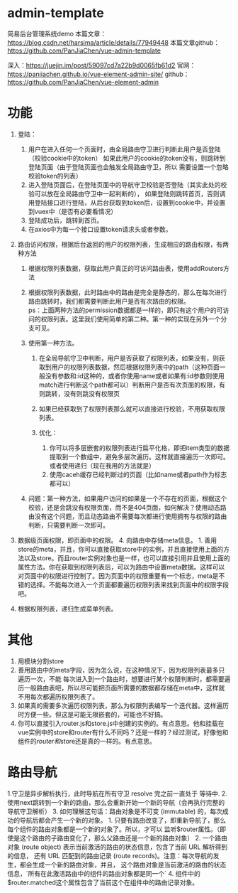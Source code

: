 # admin-template
简易后台管理系统demo
本篇文章：https://blog.csdn.net/harsima/article/details/77949448
本篇文章github：https://github.com/PanJiaChen/vue-admin-template

深入：https://juejin.im/post/59097cd7a22b9d0065fb61d2
官网：https://panjiachen.github.io/vue-element-admin-site/
github：https://github.com/PanJiaChen/vue-element-admin


# 功能
1. 登陆：
	1. 用户在进入任何一个页面时，由全局路由守卫进行判断此用户是否登陆（校验cookie中的token）
	如果此用户的cookie的token没有，则跳转到登陆页面（由于登陆页面也会触发全局路由守卫，所以
	需要设置一个忽略校验token的列表）
	2. 进入登陆页面后，在登陆页面中的导航守卫校验是否登陆（其实此处的校验可以放在全局路由守卫中一起判断的），
	如果登陆则跳转首页，否则调用登陆接口进行登陆，从后台获取到token后，设置到cookie中，并设置到vuex中（是否有必要看情况）
	3. 登陆成功后，跳转到首页。
	4. 在axios中为每一个接口设置token请求头或者参数。
2. 路由访问权限，根据后台返回的用户的权限列表，生成相应的路由权限，有两种方法
	1. 根据权限列表数据，获取此用户真正的可访问路由表，使用addRouters方法
    2. 根据权限列表数据，此时路由中的路由是完全是静态的，那么在每次进行路由跳转时，我们都需要判断此用户是否有次路由的权限。  
	ps：上面两种方法的permission数据都是一样的，即只有这个用户的可访问的权限列表。这里我们使用简单的第二种。第一种的实现在另外一个分支可见。
	
	1. 使用第一种方法。
		1. 在全局导航守卫中判断，用户是否获取了权限列表，如果没有，则获取到用户的权限列表数据，然后根据权限列表中的path（这种页面一般没有参数和:id这种的，或者你使用name或者如果有:id参数则使用match进行判断这个path都可以）判断用户是否有次页面的权限，有则跳转，没有则跳没有权限页
		3. 如果已经获取到了权限列表那么就可以直接进行校验，不用获取权限列表。
		
		2. 优化：
			1. 你可以将多层嵌套的权限列表进行扁平化格，即把item类型的数据提取到一个数组中，避免多层次遍历。这样就直接遍历一次即可。或者使用递归（现在我用的方法就是）
			2. 使用caceh缓存已经判断过的页面（比如name或者path作为标志都可以）
		
	2. 问题：第一种方法，如果用户访问的如果是一个不存在的页面，根据这个校验，还是会跳没有权限页面，而不是404页面，如何解决？使用动态路由没有这个问题，而且动态路由不需要每次都进行使用拥有与权限的路由判断，只需要判断一次即可。
	
3. 数据级页面权限，即页面中的权限。
	4. 向路由中存储meta信息。
		1. 善用store的meta，并且，你可以直接获取store中的实例，并且直接使用上面的方法以及store。而且router实例对象也是一样，也可以直接引用并且使用上面的属性方法。你在获取到权限列表后，可以为路由中设置meta数据。这样可以对页面中的权限进行控制了。因为页面中的权限重要有一个标志，meta是不错的选择。不能每次进入一个页面都要遍历权限列表来找到页面中的权限字段吧。

4. 根据权限列表，递归生成菜单列表。



# 其他
1. 用模块分割store
2. 善用路由中的meta字段，因为怎么说，在这种情况下，因为权限列表最多只遍历一次，不能
每次进入到一个路由时，想要进行某个权限判断时，都需要遍历一般路由表吧，所以尽可能把页面所需要的数据都存储在meta中，这样就不用每次都遍历权限列表了。
3. 如果真的需要多次遍历权限列表，那么为权限列表编写一个迭代器。这样遍历时方便一些。但这是可能无限嵌套的，可能也不好搞。
4. 你可以直接引入router.js和store.js中创建的实例的。有点意思。他和挂载在vue实例中的store和router有什么不同吗？还是一样的？经过测试，好像他和组件的$router和$store还是真的一样的。有点意思。


# 路由导航
1.守卫是异步解析执行，此时导航在所有守卫 resolve 完之前一直处于 等待中.
2. 使用next跳转到一个新的路由，那么会重新开始一个新的导航（会再执行完整的导航守卫解析）
3. 如何理解这句话：路由对象是不可变 (immutable) 的，每次成功的导航后都会产生一个新的对象。
	1. 只要有路由改变了，即重新导航了，那么每个组件的路由对象都是一个新的对象了。所以，才可以
	监听$router属性。（即使是这个路由的子路由变化了，那么父路由还是一个新的路由对象）
	2. 一个路由对象 (route object) 表示当前激活的路由的状态信息，包含了当前 URL 解析得到的信息，
	还有 URL 匹配到的路由记录 (route records)。注意：每次导航的发生，都会生成一个新的路由对象，并且，
	这个路由对象是当前激活的路由的状态信息，`所有在此激活路由中的组件的路由对象都是同一个`
4. 组件中的$router.matched这个属性包含了当前这个在组件中的路由记录对象。






